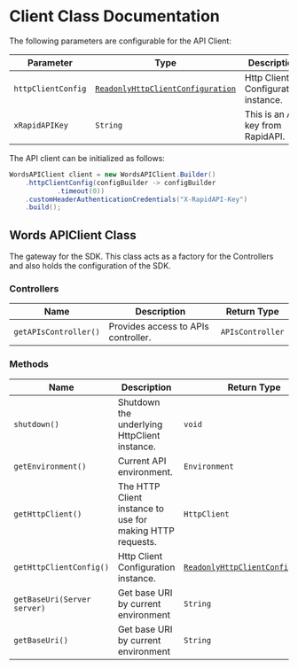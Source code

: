 
# Client Class Documentation

The following parameters are configurable for the API Client:

| Parameter | Type | Description |
|  --- | --- | --- |
| `httpClientConfig` | [`ReadonlyHttpClientConfiguration`](http-client-configuration.md) | Http Client Configuration instance. |
| `xRapidAPIKey` | `String` | This is an API key from RapidAPI. |

The API client can be initialized as follows:

```java
WordsAPIClient client = new WordsAPIClient.Builder()
    .httpClientConfig(configBuilder -> configBuilder
            .timeout(0))
    .customHeaderAuthenticationCredentials("X-RapidAPI-Key")
    .build();
```

## Words APIClient Class

The gateway for the SDK. This class acts as a factory for the Controllers and also holds the configuration of the SDK.

### Controllers

| Name | Description | Return Type |
|  --- | --- | --- |
| `getAPIsController()` | Provides access to APIs controller. | `APIsController` |

### Methods

| Name | Description | Return Type |
|  --- | --- | --- |
| `shutdown()` | Shutdown the underlying HttpClient instance. | `void` |
| `getEnvironment()` | Current API environment. | `Environment` |
| `getHttpClient()` | The HTTP Client instance to use for making HTTP requests. | `HttpClient` |
| `getHttpClientConfig()` | Http Client Configuration instance. | [`ReadonlyHttpClientConfiguration`](http-client-configuration.md) |
| `getBaseUri(Server server)` | Get base URI by current environment | `String` |
| `getBaseUri()` | Get base URI by current environment | `String` |

